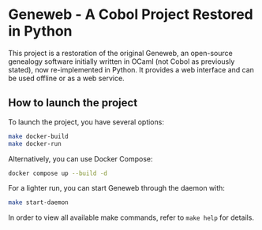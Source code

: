 # Geneweb - A Cobol Project Restored in Python

This project is a restoration of the original Geneweb, an open-source genealogy software <mcreference link="https://github.com/geneweb/geneweb" index="0"></mcreference> initially written in OCaml (not Cobol as previously stated), now re-implemented in Python. It provides a web interface and can be used offline or as a web service.

## How to launch the project

To launch the project, you have several options:

```bash
make docker-build
make docker-run
```

Alternatively, you can use Docker Compose:

```bash
docker compose up --build -d
```

For a lighter run, you can start Geneweb through the daemon with:

```bash
make start-daemon
```

In order to view all available make commands, refer to `make help` for details.
